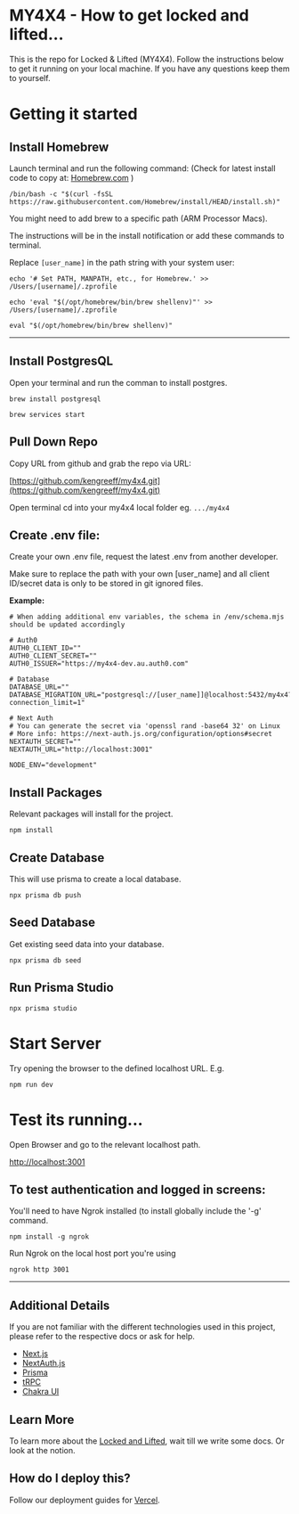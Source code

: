# MY4X4 - How to get locked and lifted...

This is the repo for Locked & Lifted (MY4X4). Follow the instructions below to get it running on your local machine. If you have any questions keep them to yourself.

# Getting it started

## Install Homebrew
Launch terminal and run the following command: (Check for latest install code to copy at: [Homebrew.com](https://brew.sh/) )

```
/bin/bash -c "$(curl -fsSL https://raw.githubusercontent.com/Homebrew/install/HEAD/install.sh)"
```


You might need to add brew to a specific path (ARM Processor Macs).

The instructions will be in the install notification or add these commands to terminal.


Replace `[user_name]` in the path string with your system user:

```
echo '# Set PATH, MANPATH, etc., for Homebrew.' >> /Users/[username]/.zprofile

echo 'eval "$(/opt/homebrew/bin/brew shellenv)"' >> /Users/[username]/.zprofile

eval "$(/opt/homebrew/bin/brew shellenv)"
```
---
## Install PostgresQL
Open your terminal and run the comman to install postgres.

```
brew install postgresql

brew services start
```

## Pull Down Repo
Copy URL from github and grab the repo via URL:

[https://github.com/kengreeff/my4x4.git](https://github.com/kengreeff/my4x4.git)

Open terminal cd into your my4x4 local folder eg. ```.../my4x4```

## Create .env file:
Create your own .env file, request the latest .env from another developer.

Make sure to replace the path with your own [user_name] and all client ID/secret data is only to be stored in git ignored files.

**Example:**

```
# When adding additional env variables, the schema in /env/schema.mjs should be updated accordingly

# Auth0
AUTH0_CLIENT_ID=""
AUTH0_CLIENT_SECRET=""
AUTH0_ISSUER="https://my4x4-dev.au.auth0.com"

# Database
DATABASE_URL=""
DATABASE_MIGRATION_URL="postgresql://[user_name]]@localhost:5432/my4x4?connection_limit=1"

# Next Auth
# You can generate the secret via 'openssl rand -base64 32' on Linux
# More info: https://next-auth.js.org/configuration/options#secret
NEXTAUTH_SECRET=""
NEXTAUTH_URL="http://localhost:3001"

NODE_ENV="development"
```

## Install Packages
Relevant packages will install for the project.
```
npm install
```

## Create Database
This will use prisma to create a local database.
```
npx prisma db push
```
## Seed Database
Get existing seed data into your database.
```
npx prisma db seed
```
## Run Prisma Studio
```
npx prisma studio
```

# Start Server
Try opening the browser to the defined localhost URL. E.g.
```
npm run dev
```

# Test its running...
Open Browser and go to the relevant localhost path.

[http://localhost:3001](http://localhost:3001)

## To test authentication and logged in screens:
You'll need to have Ngrok installed (to install globally include the '-g' command.
```
npm install -g ngrok
```

Run Ngrok on the local host port you're using
```
ngrok http 3001
```

---

## Additional Details

If you are not familiar with the different technologies used in this project, please refer to the respective docs or ask for help.

- [Next.js](https://nextjs.org)
- [NextAuth.js](https://next-auth.js.org)
- [Prisma](https://prisma.io)
- [tRPC](https://trpc.io)
- [Chakra UI](https://chakra-ui.com/)
## Learn More

To learn more about the [Locked and Lifted](https://my4x4.info), wait till we write some docs. Or look at the notion.

## How do I deploy this?

Follow our deployment guides for [Vercel]().

